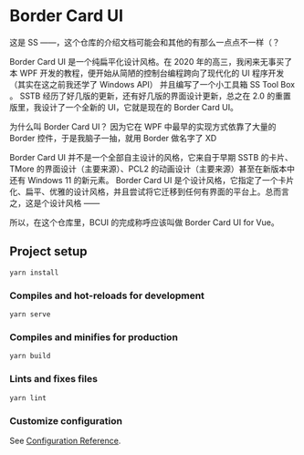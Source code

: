 # Border Card UI

这是 SS ——，这个仓库的介绍文档可能会和其他的有那么一点点不一样（？

Border Card UI 是一个纯扁平化设计风格。在 2020 年的高三，我闲来无事买了本 WPF 开发的教程，便开始从简陋的控制台编程跨向了现代化的 UI 程序开发（其实在这之前我还学了 Windows API） 并且编写了一个小工具箱  SS Tool Box 。 SSTB 经历了好几版的更新，还有好几版的界面设计更新，总之在 2.0 的重置版里，我设计了一个全新的 UI，它就是现在的 Border Card UI。 

为什么叫 Border Card UI？ 因为它在 WPF 中最早的实现方式依靠了大量的 Border 控件，于是我脑子一抽，就用 Border 做名字了 XD 

Border Card UI 并不是一个全部自主设计的风格，它来自于早期 SSTB 的卡片、TMore 的界面设计（主要来源）、PCL2 的动画设计（主要来源）甚至在新版本中还有 Windows 11 的新元素。 Border Card UI 是个设计风格，它指定了一个卡片化、扁平、优雅的设计风格，并且尝试将它迁移到任何有界面的平台上。总而言之，这是个设计风格 ——

所以，在这个仓库里，BCUI 的完成称呼应该叫做 Border Card UI for Vue。

## Project setup
```
yarn install
```

### Compiles and hot-reloads for development
```
yarn serve
```

### Compiles and minifies for production
```
yarn build
```

### Lints and fixes files
```
yarn lint
```

### Customize configuration
See [Configuration Reference](https://cli.vuejs.org/config/).
